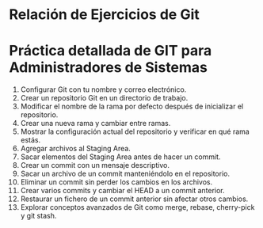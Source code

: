 # Relación de Ejercicios de Git
# Práctica detallada de GIT para Administradores de Sistemas


1. Configurar Git con tu nombre y correo electrónico.
2. Crear un repositorio Git en un directorio de trabajo.
3. Modificar el nombre de la rama por defecto después de inicializar el repositorio.
4. Crear una nueva rama y cambiar entre ramas.
5. Mostrar la configuración actual del repositorio y verificar en qué rama estás.
6. Agregar archivos al Staging Area.
7. Sacar elementos del Staging Area antes de hacer un commit.
8. Crear un commit con un mensaje descriptivo.
9. Sacar un archivo de un commit manteniéndolo en el repositorio.
10. Eliminar un commit sin perder los cambios en los archivos.
11. Crear varios commits y cambiar el HEAD a un commit anterior.
12. Restaurar un fichero de un commit anterior sin afectar otros cambios.
13. Explorar conceptos avanzados de Git como merge, rebase, cherry-pick y git stash.
